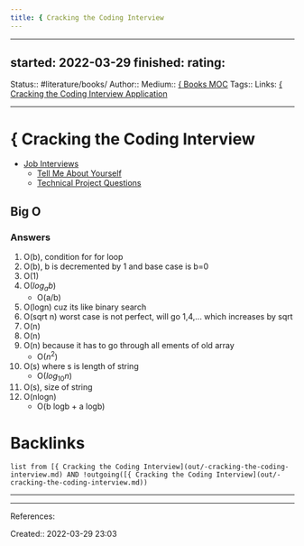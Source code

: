 ```yaml
---
title: { Cracking the Coding Interview
---
```


---
started: 2022-03-29
finished:
rating:
---
Status:: #literature/books/
Author:: [](None)
Medium:: [{ Books MOC](out/-books-moc.md)
Tags::
Links: [{ Cracking the Coding Interview Application](None)
___
# { Cracking the Coding Interview
- [Job Interviews](out/job-interviews.md)
	- [Tell Me About Yourself](out/tell-me-about-yourself.md)
	- [Technical Project Questions](out/technical-project-questions.md)

## Big O
### Answers
1. O(b), condition for for loop
2. O(b), b is decremented by 1 and base case is b=0
3. O(1)
4. O($log_ab$)
	- O(a/b)
5. O(logn) cuz its like binary search
6. O(sqrt n) worst case is not perfect, will go 1,4,... which increases by sqrt
7. O(n)
8. O(n)
9. O(n) because it has to go through all ements of old array
	- O($n^2$)
10. O(s) where s is length of string
	- O($log_{10}n$)
11. O(s), size of string
13. O(nlogn)
	- O(b logb + a logb)
# Backlinks
```dataview
list from [{ Cracking the Coding Interview](out/-cracking-the-coding-interview.md) AND !outgoing([{ Cracking the Coding Interview](out/-cracking-the-coding-interview.md))
```
___
___
References:

Created:: 2022-03-29 23:03
